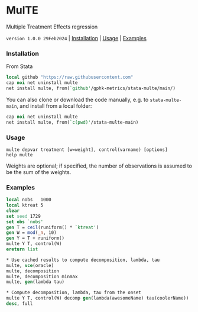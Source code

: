 MulTE
=====

Multiple Treatment Effects regression

`version 1.0.0 29Feb2024` | [Installation](#installation) | [Usage](#usage) | [Examples](#examples)

### Installation

From Stata

```stata
local github "https://raw.githubusercontent.com"
cap noi net uninstall multe
net install multe, from(`github'/gphk-metrics/stata-multe/main/)
```

You can also clone or download the code manually, e.g. to
`stata-multe-main`, and install from a local folder:

```stata
cap noi net uninstall multe
net install multe, from(`c(pwd)'/stata-multe-main)
```

### Usage

```
multe depvar treatment [w=weight], control(varname) [options]
help multe
```

Weights are optional; if specified, the number of observations
is assumed to be the sum of the weights.

### Examples

```stata
local nobs   1000
local ktreat 5
clear
set seed 1729
set obs `nobs'
gen T = ceil(runiform() * `ktreat')
gen W = mod(_n, 10)
gen Y = T + runiform()
multe Y T, control(W)
ereturn list

* Use cached results to compute decomposition, lambda, tau
multe, vce(oracle)
multe, decomposition
multe, decomposition minmax
multe, gen(lambda tau)

* Compute decomposition, lambda, tau from the onset
multe Y T, control(W) decomp gen(lambda(awesomeName) tau(coolerName))
desc, full
```
